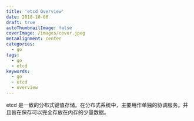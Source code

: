 ```yaml
---
title: 'etcd Overview'
date: 2018-10-06
draft: true
autoThumbnailImage: false
coverImage: /images/cover.jpeg
metaAlignment: center
categories:
  - go
tags:
  - go
  - etcd
keywords:
  - go
  - etcd
  - overview
---
```


etcd 是一致的分布式键值存储。在分布式系统中，主要用作单独的协调服务。并且旨在保存可以完全存放在内存的少量数据。

<!--more-->
